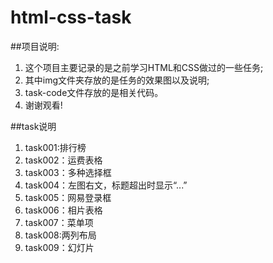 # html-css-task
##项目说明:

1. 这个项目主要记录的是之前学习HTML和CSS做过的一些任务; 
1. 其中img文件夹存放的是任务的效果图以及说明;
1. task-code文件存放的是相关代码。
1. 谢谢观看! 

##task说明

1. task001:排行榜
1. task002：运费表格
1. task003：多种选择框
1. task004：左图右文，标题超出时显示“...”
1. task005：网易登录框
1. task006：相片表格
1. task007：菜单项
1. task008:两列布局
1. task009：幻灯片
 
